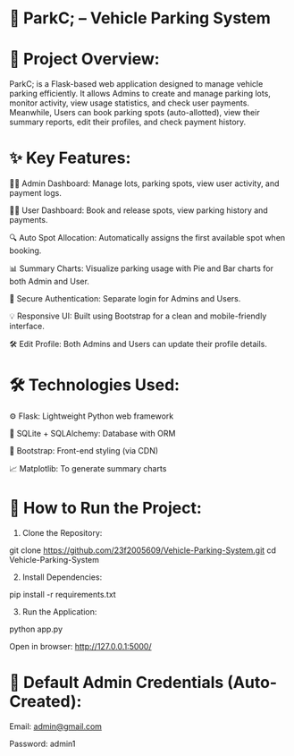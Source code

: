 # 🚗 ParkC; – Vehicle Parking System 

# 📘 Project Overview:

ParkC; is a Flask-based web application designed to manage vehicle parking efficiently. It allows Admins to create and manage parking lots, monitor activity, view usage statistics, and check user payments. Meanwhile, Users can book parking spots (auto-allotted), view their summary reports, edit their profiles, and check payment history.

# ✨ Key Features:

🧑‍💼 Admin Dashboard: Manage lots, parking spots, view user activity, and payment logs.

🙋‍♂️ User Dashboard: Book and release spots, view parking history and payments.

🔍 Auto Spot Allocation: Automatically assigns the first available spot when booking.

📊 Summary Charts: Visualize parking usage with Pie and Bar charts for both Admin and User.

🔐 Secure Authentication: Separate login for Admins and Users.

💡 Responsive UI: Built using Bootstrap for a clean and mobile-friendly interface.

🛠️ Edit Profile: Both Admins and Users can update their profile details.

# 🛠 Technologies Used:

⚙ Flask: Lightweight Python web framework

💾 SQLite + SQLAlchemy: Database with ORM

🎨 Bootstrap: Front-end styling (via CDN)

📈 Matplotlib: To generate summary charts

# 🚀 How to Run the Project:

1. Clone the Repository:

git clone https://github.com/23f2005609/Vehicle-Parking-System.git
cd Vehicle-Parking-System


2. Install Dependencies:

pip install -r requirements.txt

3. Run the Application:

python app.py

Open in browser: http://127.0.0.1:5000/

# 🔑 Default Admin Credentials (Auto-Created):

Email: admin@gmail.com

Password: admin1

